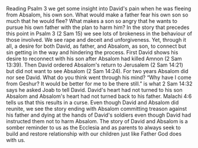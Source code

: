 Reading Psalm 3 we get some insight into David's pain when he was fleeing from Absalom, his own son.
What would make a father fear his own son so much that he would flee? 
What makes a son so angry that he wants to pursue his own father with the plan to harm him?
In the story that precedes this point in Psalm 3 (2 Sam 15) we see lots of brokeness in the behaviour of those involved. 
We see rape and deceit and unforgiveness. Yet, through it all, a desire for both David, as father, and Absalom, as son, to connect but sin getting in the way and hindering the process.
First David shows his desire to reconnect with his son after Absalom had killed Amnon (2 Sam 13:39). 
Then David ordered Absalom's return to Jerusalem (2 Sam 14:21) but did not want to see Absalom (2 Sam 14:24).
For two years Absalom did nor see David. What do you think went through his mind? 
“Why have I come from Geshur? It would be better for me to be there still.” is what 2 Sam 14:32 says he asked Joab to tell David.
David's heart had not turned to his son Absalom and Absalom's heart had not turned back to his father.
Malachi 4:6 tells us that this results in a curse.
Even though David and Absalom did reunite, we see the story ending with Absalom committing treason against his father and dying at the hands of David's soldiers even though David had instructed them not to harm Absalom. 
The story of David and Absalom is a somber reminder to us as the Ecclesia and as parents to always seek to build and restore relationship with our children just like Father God does with us.


